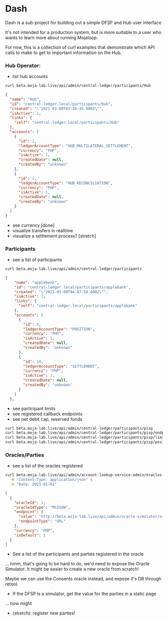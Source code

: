 # Dash

Dash is a sub-project for building out a simple DFSP and Hub user interface 

It's not intended for a production system, but is more suitable to a user who wants
to learn more about running Mojaloop.


For now, this is a collection of curl examples that demonstrate which API calls to make
to get to important information on the Hub.

### Hub Operator:

- list hub accounts
```bash
curl beta.moja-lab.live/api/admin/central-ledger/participants/Hub       
```

```json
{
  "name": "Hub",
  "id": "central-ledger.local/participants/Hub",
  "created": "\"2021-03-09T03:26:45.000Z\"",
  "isActive": 1,
  "links": {
    "self": "central-ledger.local/participants/Hub"
  },
  "accounts": [
    {
      "id": 1,
      "ledgerAccountType": "HUB_MULTILATERAL_SETTLEMENT",
      "currency": "PHP",
      "isActive": 1,
      "createdDate": null,
      "createdBy": "unknown"
    },
    {
      "id": 2,
      "ledgerAccountType": "HUB_RECONCILIATION",
      "currency": "PHP",
      "isActive": 1,
      "createdDate": null,
      "createdBy": "unknown"
    }
  ]
}
```


- see currency [done]
- visualize transfers in realtime
- visualize a settlement process? [stretch]


### Participants
- see a list of participants

```bash
curl beta.moja-lab.live/api/admin/central-ledger/participants
```


```json
{
    "name": "applebank",
    "id": "central-ledger.local/participants/applebank",
    "created": "\"2021-03-09T04:07:58.000Z\"",
    "isActive": 1,
    "links": {
      "self": "central-ledger.local/participants/applebank"
    },
    "accounts": [
      {
        "id": 9,
        "ledgerAccountType": "POSITION",
        "currency": "PHP",
        "isActive": 1,
        "createdDate": null,
        "createdBy": "unknown"
      },
      {
        "id": 10,
        "ledgerAccountType": "SETTLEMENT",
        "currency": "PHP",
        "isActive": 1,
        "createdDate": null,
        "createdBy": "unknown"
      }
    ]
  },
```

- see participant limits
- see registered callback endpoints
- see net debit cap, reserved funds
```bash
curl beta.moja-lab.live/api/admin/central-ledger/participants/pisp
curl beta.moja-lab.live/api/admin/central-ledger/participants/pisp/endpoints
curl beta.moja-lab.live/api/admin/central-ledger/participants/pisp/limits
curl beta.moja-lab.live/api/admin/central-ledger/participants/pisp/positions

```


### Oracles/Parties
- see a list of the oracles registered

```bash
curl beta.moja-lab.live/api/admin/account-lookup-service-admin/oracles \
  -H "Content-Type: application/json" \
  -H "Date: 2021-01-01"
```

```json
[
  {
    "oracleId": 1,
    "oracleIdType": "MSISDN",
    "endpoint": {
      "value": "http://beta.moja-lab.live/api/admin/oracle-simulator/oracle",
      "endpointType": "URL"
    },
    "currency": "PHP",
    "isDefault": 1
  }
]
```

- See a list of the participants and parties registered in the oracle

... hmm, that's going to be hard to do, we'd need to expose the Oracle Simulator.
It might be easier to create a new oracle from scratch!

Maybe we can use the Consents oracle instead, and expose it's DB through retool.


- If the DFSP is a simulator, get the value for the parties in a static page

... how might

- (stretch): register new parties!
